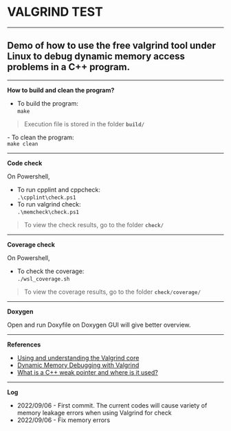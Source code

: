 # VALGRIND TEST

---
## Demo of how to use the free valgrind tool under Linux to debug dynamic memory access problems in a C++ program.

---
**How to build and clean the program?**
- To build the program:<br>
<code>make</code>
<blockquote>Execution file is stored in the folder <strong><code>build/</code></strong></blockquote>
- To clean the program:<br>
<code>make clean</code>

---
**Code check**<br>

On Powershell,
- To run cpplint and cppcheck:<br>
<code>.\cpplint\check.ps1</code>
- To run valgrind check:<br>
<code>.\memcheck\check.ps1</code>

<blockquote>To view the check results, go to the folder <strong><code>check/</code></strong></blockquote>

---
**Coverage check**<br>

On Powershell,
- To check the coverage:<br>
<code>./wsl_coverage.sh</code>

<blockquote>To view the coverage results, go to the folder <strong><code>check/coverage/</code></strong></blockquote>

---
**Doxygen**<br>

Open and run Doxyfile on Doxygen GUI will give better overview.

---
**References**
- [Using and understanding the Valgrind core](https://valgrind.org/docs/manual/manual-core.html)
- [Dynamic Memory Debugging with Valgrind](https://www.youtube.com/watch?v=bb1bTJtgXrI)
- [What is a C++ weak pointer and where is it used?](https://iamsorush.com/posts/weak-pointer-cpp/)

---
**Log**
- 2022/09/06 - First commit. The current codes will cause variety of memory leakage errors when using Valgrind for check
- 2022/09/06 - Fix memory errors
